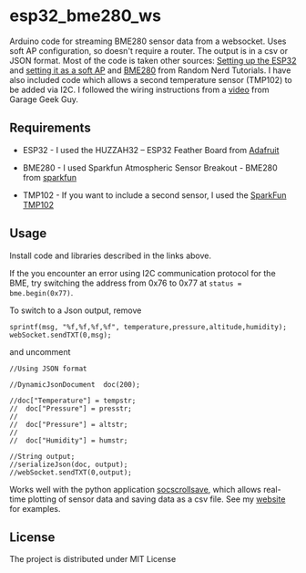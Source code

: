 # esp32_bme280_ws

Arduino code for streaming BME280 sensor data from a websocket. Uses soft AP configuration, so doesn't require a router. The output is in a csv or JSON format. 
Most of the code is taken other sources:
[Setting up the ESP32](https://randomnerdtutorials.com/installing-the-esp32-board-in-arduino-ide-windows-instructions/) and [setting it as a soft AP](https://randomnerdtutorials.com/esp32-access-point-ap-web-server/) and [BME280](https://randomnerdtutorials.com/bme280-sensor-arduino-pressure-temperature-humidity/) from Random Nerd Tutorials. I have also included code which allows a second temperature sensor (TMP102) to be added via I2C. I followed the wiring instructions from a [video](https://www.youtube.com/watch?v=nEySekIIxpw) from Garage Geek Guy.


## Requirements
- ESP32 -  I used the HUZZAH32 – ESP32 Feather Board from [Adafruit](https://www.adafruit.com/product/3405)

- BME280 - I used Sparkfun Atmospheric Sensor Breakout - BME280 from [sparkfun](https://www.sparkfun.com/products/13676)

- TMP102 - If you want to include a second sensor, I used the [SparkFun TMP102](https://www.sparkfun.com/products/13314)



## Usage
Install code and libraries described in the links above.

If the you encounter an error using I2C communication protocol for the BME, try switching the address from  0x76 to  0x77 at `status = bme.begin(0x77)`.

To switch to a Json output, remove
```char msg[200];
sprintf(msg, "%f,%f,%f,%f", temperature,pressure,altitude,humidity);
webSocket.sendTXT(0,msg);
```
and uncomment
```
//Using JSON format

//DynamicJsonDocument  doc(200);

//doc["Temperature"] = tempstr;
//  doc["Pressure"] = presstr;
//
//  doc["Pressure"] = altstr;
//
//  doc["Humidity"] = humstr;

//String output;
//serializeJson(doc, output);
//webSocket.sendTXT(0,output);
```

Works well with the python application [socscrollsave](https://github.com/damianjwilliams/socscrollsave), which allows real-time plotting of sensor data and saving data as a csv file.
See my [website](www.ephys.org/ESP32) for examples.

## License
The project is distributed under MIT License
